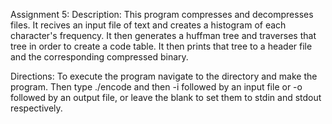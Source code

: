 Assignment 5:
Description:
This program compresses and decompresses files. It recives an input file of text and creates a histogram of each character's frequency. It then generates a huffman tree and traverses that tree in order to create a code table. It then prints that tree to a header file and the corresponding compressed binary.

Directions:
To execute the program navigate to the directory and make the program. Then type ./encode and then -i followed by an input file or -o followed by an output file, or leave the blank to set them to stdin and stdout respectively.
